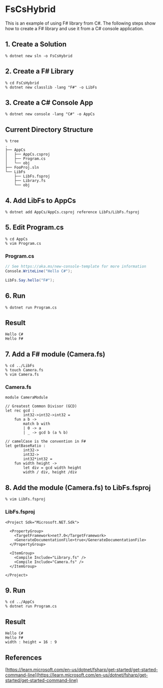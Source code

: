 # FsCsHybrid
This is an example of using F# library from C#.
The following steps show how to create a F# library and use it from a C# console application.

## 1. Create a Solution
```
% dotnet new sln -o FsCsHybrid
```

## 2. Create a F# Library
```
% cd FsCsHybrid
% dotnet new classlib -lang "F#" -o LibFs
```

## 3. Create a C# Console App
```
% dotnet new console -lang "C#" -o AppCs
```

## Current Directory Structure
```
% tree
.
├── AppCs
│   ├── AppCs.csproj
│   ├── Program.cs
│   └── obj
├── FooProj.sln
└── LibFs
    ├── LibFs.fsproj
    ├── Library.fs
    └── obj
```

## 4. Add LibFs to AppCs
```
% dotnet add AppCs/AppCs.csproj reference LibFs/LibFs.fsproj
```

## 5. Edit Program.cs
```
% cd AppCs
% vim Program.cs
```

### Program.cs
```csharp
// See https://aka.ms/new-console-template for more information
Console.WriteLine("Hello C#");

LibFs.Say.hello("F#");
```

## 6. Run
```
% dotnet run Program.cs
```

## Result
```
Hello C#
Hello F#
```

## 7. Add a F# module (Camera.fs)
```
% cd ../LibFs
% touch Camera.fs
% vim Camera.fs
```

### Camera.fs
```fshap
module CameraModule

// Greatest Common Divisor (GCD)
let rec gcd :
        int32->int32->int32 =
    fun a b ->
        match b with
        | 0 -> a
        | _ -> gcd b (a % b)

// camelCase is the convention in F#
let getBaseRatio :
        int32->
        int32->
        int32*int32 =
    fun width height ->
        let div = gcd width height
        width / div, height /div
```


## 8. Add the module (Camera.fs) to LibFs.fsproj
```
% vim LibFs.fsproj 
```

### LibFs.fsproj
```
<Project Sdk="Microsoft.NET.Sdk">

  <PropertyGroup>
    <TargetFramework>net7.0</TargetFramework>
    <GenerateDocumentationFile>true</GenerateDocumentationFile>
  </PropertyGroup>

  <ItemGroup>
    <Compile Include="Library.fs" />
    <Compile Include="Camera.fs" />
  </ItemGroup>

</Project>
```

## 9. Run
```
% cd ../AppCs
% dotnet run Program.cs
```

## Result
```
Hello C#
Hello F#
width : height = 16 : 9
```


## References
[https://learn.microsoft.com/en-us/dotnet/fsharp/get-started/get-started-command-line](https://learn.microsoft.com/en-us/dotnet/fsharp/get-started/get-started-command-line)

